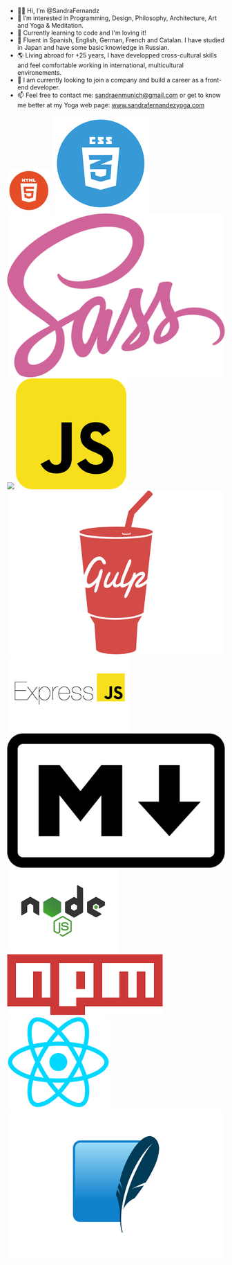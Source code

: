 - 👋🏽 Hi, I’m @SandraFernandz
- 💎 I’m interested in Programming, Design, Philosophy, Architecture, Art and Yoga & Meditation.
- 💫 Currently learning to code and I'm loving it!
- 💬 Fluent in Spanish, English, German, French and Catalan. I have studied in Japan and have some basic knowledge in Russian.
- 🌎 Living abroad for +25 years, I have developped cross-cultural skills and feel comfortable working in international, multicultural        environements.
- 👀 I am currently looking to join a company and build a career as a front-end developer.
- 📫 Feel free to contact me: sandraenmunich@gmail.com or get to know me better at my Yoga web page: www.sandrafernandezyoga.com

<img src="images/html.png" width = 100> <img src="images/CSS.png" heigth = "100"> <img src="images/SASS.png" heigth = "100"> <img src="images/bootsrap.png" heigth = "100"> <img src="images/javascript.png" heigth = "100"> <img src="images/gulp-logo.png" heigth = "150">
<img src="images/expressJS.png" heigth = "300"> <img src="images/markdown.png" heigth = "100"> <img src="images/node.png" heigth = "100">
<img src="images/npm.png" heigth = "100"> <img src="images/react.png" heigth = "100"> <img src="images/sqlite.png" heigth = "100">
 


<!---
SandraFernandz/SandraFernandz is a ✨ special ✨ repository because its `README.md` (this file) appears on your GitHub profile.
You can click the Preview link to take a look at your changes.
--->
